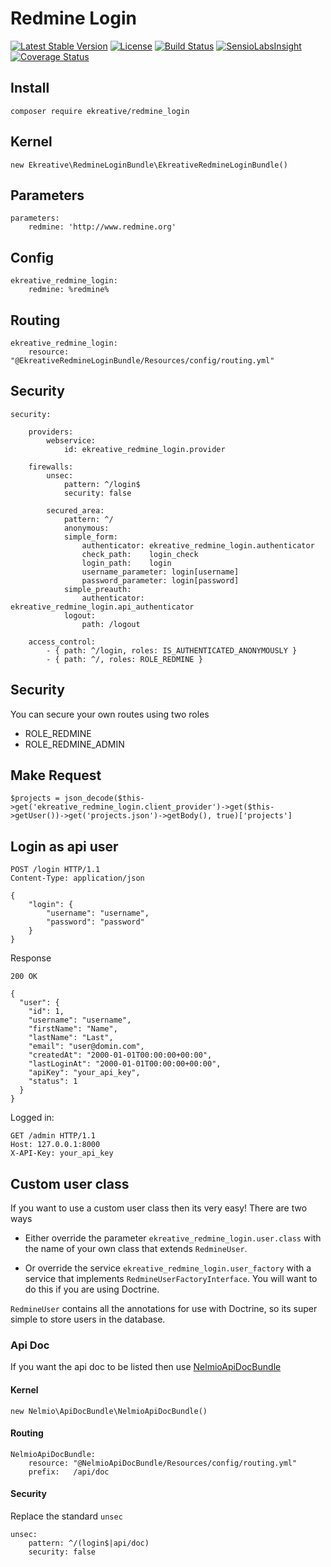# Redmine Login

[![Latest Stable Version](https://poser.pugx.org/ekreative/redmine_login/v/stable.png)](https://packagist.org/packages/ekreative/redmine_login)
[![License](https://poser.pugx.org/ekreative/redmine_login/license.png)](https://packagist.org/packages/ekreative/redmine_login)
[![Build Status](https://travis-ci.org/ekreative/redmine-login.svg?branch=master)](https://travis-ci.org/ekreative/redmine-login)
[![SensioLabsInsight](https://insight.sensiolabs.com/projects/b24d231d-e696-44e3-92d5-3e8e5980dc04/mini.png)](https://insight.sensiolabs.com/projects/b24d231d-e696-44e3-92d5-3e8e5980dc04)
[![Coverage Status](https://coveralls.io/repos/github/ekreative/redmine-login/badge.svg?branch=master)](https://coveralls.io/github/ekreative/redmine-login?branch=master)

## Install

    composer require ekreative/redmine_login
    
## Kernel
    
    new Ekreative\RedmineLoginBundle\EkreativeRedmineLoginBundle()
    
## Parameters

    parameters:
        redmine: 'http://www.redmine.org'
        
## Config

    ekreative_redmine_login:
        redmine: %redmine%
        
## Routing

    ekreative_redmine_login:
        resource: "@EkreativeRedmineLoginBundle/Resources/config/routing.yml"

        
## Security

    security:
    
        providers:
            webservice:
                id: ekreative_redmine_login.provider
    
        firewalls:
            unsec:
                pattern: ^/login$
                security: false
    
            secured_area:
                pattern: ^/
                anonymous:
                simple_form:
                    authenticator: ekreative_redmine_login.authenticator
                    check_path:    login_check
                    login_path:    login
                    username_parameter: login[username]
                    password_parameter: login[password]
                simple_preauth:
                    authenticator: ekreative_redmine_login.api_authenticator
                logout:
                    path: /logout
    
        access_control:
            - { path: ^/login, roles: IS_AUTHENTICATED_ANONYMOUSLY }
            - { path: ^/, roles: ROLE_REDMINE }
            
## Security

You can secure your own routes using two roles

* ROLE_REDMINE
* ROLE_REDMINE_ADMIN

            
## Make Request

    $projects = json_decode($this->get('ekreative_redmine_login.client_provider')->get($this->getUser())->get('projects.json')->getBody(), true)['projects']

## Login as api user
    
    POST /login HTTP/1.1
    Content-Type: application/json
    
    {
        "login": {
            "username": "username",
            "password": "password"
        }
    }

Response

    200 OK
    
    {
      "user": {
        "id": 1,
        "username": "username",
        "firstName": "Name",
        "lastName": "Last",
        "email": "user@domin.com",
        "createdAt": "2000-01-01T00:00:00+00:00",
        "lastLoginAt": "2000-01-01T00:00:00+00:00",
        "apiKey": "your_api_key",
        "status": 1
      }
    }
    
Logged in:

    GET /admin HTTP/1.1
    Host: 127.0.0.1:8000
    X-API-Key: your_api_key

## Custom user class

If you want to use a custom user class then its very easy! There are two ways

* Either override the parameter `ekreative_redmine_login.user.class` with the name of your own class that extends
`RedmineUser`.

* Or override the service `ekreative_redmine_login.user_factory` with a service that implements
`RedmineUserFactoryInterface`. You will want to do this if you are using Doctrine.

`RedmineUser` contains all the annotations for use with Doctrine, so its super simple to store users in the database.

### Api Doc

If you want the api doc to be listed then use [NelmioApiDocBundle](https://github.com/nelmio/NelmioApiDocBundle/blob/master/Resources/doc/index.md)

#### Kernel

    new Nelmio\ApiDocBundle\NelmioApiDocBundle()
    
#### Routing
    
    NelmioApiDocBundle:
        resource: "@NelmioApiDocBundle/Resources/config/routing.yml"
        prefix:   /api/doc

#### Security

Replace the standard `unsec`

    unsec:
        pattern: ^/(login$|api/doc)
        security: false
